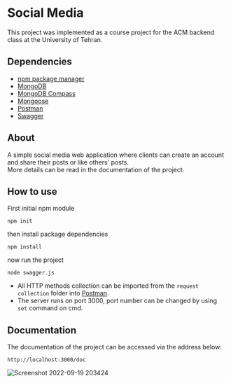 ﻿# Social Media

This project was implemented as a course project for the ACM backend class at the University of Tehran.
## Dependencies
* [npm package manager](https://github.com/npm/cli)
* [MongoDB](https://www.mongodb.com/)
* [MongoDB Compass](https://github.com/mongodb-js/compass)
* [Mongoose](https://github.com/Automattic/mongoose)
* [Postman](https://www.postman.com/)
* [Swagger](https://github.com/swagger-api/swagger-ui)

## About
A simple social media web application where clients can create an account and share their posts or like others' posts.<br />
More details can be read in the documentation of the project.

## How to use
First initial npm module
```
npm init
```
then install package dependencies
```
npm install
```
now run the project
```
node swagger.js
```

* All HTTP methods collection can be imported from the `request collection` folder into [Postman](https://www.postman.com/).<br />
* The server runs on port 3000, port number can be changed by using `set` command on cmd.

## Documentation
The documentation of the project can be accessed via the address below:
```
http://localhost:3000/doc
```

![Screenshot 2022-09-19 203424](https://user-images.githubusercontent.com/88896798/191062261-a165ad4d-b885-473e-9ae2-8013d968d62f.png)



